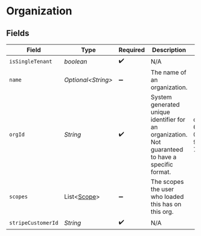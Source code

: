 # Organization


## Fields

| Field                                                                                             | Type                                                                                              | Required                                                                                          | Description                                                                                       | Example                                                                                           |
| ------------------------------------------------------------------------------------------------- | ------------------------------------------------------------------------------------------------- | ------------------------------------------------------------------------------------------------- | ------------------------------------------------------------------------------------------------- | ------------------------------------------------------------------------------------------------- |
| `isSingleTenant`                                                                                  | *boolean*                                                                                         | :heavy_check_mark:                                                                                | N/A                                                                                               |                                                                                                   |
| `name`                                                                                            | *Optional\<String>*                                                                               | :heavy_minus_sign:                                                                                | The name of an organization.                                                                      |                                                                                                   |
| `orgId`                                                                                           | *String*                                                                                          | :heavy_check_mark:                                                                                | System generated unique identifier for an organization. Not guaranteed to have a specific format. | org-6f706e83-0ec1-437a-9a46-7d4281eb2f39                                                          |
| `scopes`                                                                                          | List\<[Scope](../../models/shared/Scope.md)>                                                      | :heavy_minus_sign:                                                                                | The scopes the user who loaded this has on this org.                                              |                                                                                                   |
| `stripeCustomerId`                                                                                | *String*                                                                                          | :heavy_check_mark:                                                                                | N/A                                                                                               |                                                                                                   |
